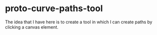 # proto-curve-paths-tool

The idea that I have here is to create a tool in which I can create paths by clicking a canvas element.
